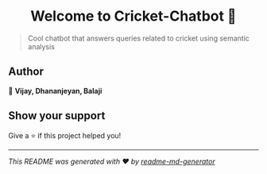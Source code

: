 <h1 align="center">Welcome to Cricket-Chatbot 👋</h1>
<p>
</p>

> Cool chatbot that answers queries related to cricket using semantic analysis

## Author

👤 **Vijay, Dhananjeyan, Balaji**


## Show your support

Give a ⭐️ if this project helped you!

***
_This README was generated with ❤️ by [readme-md-generator](https://github.com/kefranabg/readme-md-generator)_